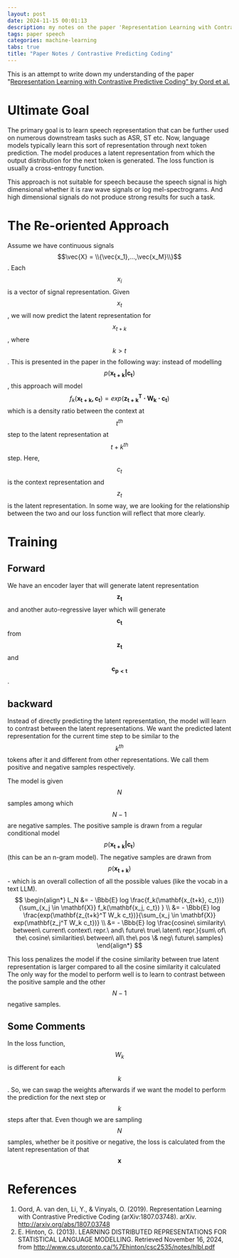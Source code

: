 ```yaml
---  
layout: post
date: 2024-11-15 00:01:13
description: my notes on the paper 'Representation Learning with Contrastive Predictive Coding' by Oord et al.
tags: paper speech
categories: machine-learning
tabs: true
title: "Paper Notes / Contrastive Predicting Coding"  
---  
```

This is an attempt to write down my understanding of the paper "[Representation Learning with Contrastive Predictive Coding" by Oord et al.](http://arxiv.org/abs/1807.03748)

# Ultimate Goal
The primary goal is to learn speech representation that can be further used on numerous downstream tasks such as ASR, ST etc. Now, language models typically learn this sort of representation through next token prediction. The model produces a latent representation from which the output distribution for the next token is generated. The loss function is usually a cross-entropy function. 

This approach is not suitable for speech because the speech signal is high dimensional whether it is raw wave signals or log mel-spectrograms. And high dimensional signals do not produce strong results for such a task. 
# The Re-oriented Approach
Assume we have continuous signals $$\vec{X} = \\{\vec{x_1},...,\vec{x_M}\\}$$. Each $$x_i$$ is a vector of signal representation. Given $$x_t$$, we will now predict the latent representation for $$x_{t+k}$$, where $$k > t$$. This is presented in the paper in the following way: instead of modelling $$p(\mathbf{x_{t+k} | c_t})$$, this approach will model $$f_k(\mathbf{x_{t+k}, c_t}) = exp(\mathbf{z_{t+k}^T \cdot W_k \cdot c_t})$$ which is a density ratio between the context at $$t^{th}$$ step to the latent representation at $$t+k^{th}$$ step. Here, $$c_t$$ is the context representation and $$z_t$$ is the latent representation. In some way, we are looking for the relationship between the two and our loss function will reflect that more clearly. 

# Training
## Forward
We have an encoder layer that will generate latent representation $$\mathbf{z_t}$$ and another auto-regressive layer which will generate $$\mathbf{c_t}$$ from $$\mathbf{z_t}$$ and $$\mathbf{c_{p < t}}$$.

## backward
Instead of directly predicting the latent representation, the model will learn to contrast between the latent representations. We want the predicted latent representation for the current time step to be similar to the $$k^{th}$$ tokens after it and different from other representations. We call them positive and negative samples respectively. 

The model is given $$N$$ samples among which $$N-1$$ are negative samples. The positive sample is drawn from a regular conditional model $$p(\mathbf{x_{t+k}|c_t})$$ (this can be an n-gram model). The negative samples are drawn from $$p(\mathbf{x_{t+k}})$$ - which is an overall collection of all the possible values (like the vocab in a text LLM).
$$
\begin{align*}
 L_N &= - \Bbb{E} log \frac{f_k(\mathbf{x_{t+k}, c_t})}{\sum_{x_j \in \mathbf{X}} f_k(\mathbf{x_j, c_t}) } \\
  &= - \Bbb{E} log \frac{exp(\mathbf{z_{t+k}^T W_k c_t})}{\sum_{x_j \in \mathbf{X}} exp(\mathbf{z_j^T W_k c_t})} \\
  &= - \Bbb{E} log \frac{cosine\ similarity\ between\ current\ context\ repr.\ and\ future\ true\ latent\ repr.}{sum\ of\ the\ cosine\ similarities\ between\ all\ the\ pos \& neg\ future\ samples}
\end{align*}
$$

This loss penalizes the model if the cosine similarity between true latent representation is larger compared to all the cosine similarity it calculated The only way for the model to perform well is to learn to contrast between the positive sample and the other $$N-1$$ negative samples.

## Some Comments
In the loss function, $$W_k$$ is different for each $$k$$. So, we can swap the weights afterwards if we want the model to perform the prediction for the next step or $$k$$ steps after that. Even though we are sampling $$N$$ samples, whether be it positive or negative, the loss is calculated from the latent representation of that $$\mathbf{x}$$

# References
1. Oord, A. van den, Li, Y., & Vinyals, O. (2019). Representation Learning with Contrastive Predictive Coding (arXiv:1807.03748). arXiv. http://arxiv.org/abs/1807.03748
2. E. Hinton, G. (2013). LEARNING DISTRIBUTED REPRESENTATIONS FOR STATISTICAL LANGUAGE MODELLING. Retrieved November 16, 2024, from http://www.cs.utoronto.ca/%7Ehinton/csc2535/notes/hlbl.pdf
